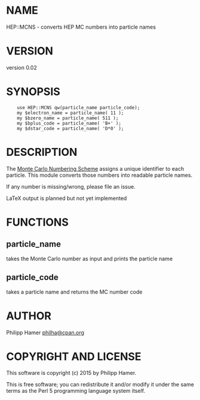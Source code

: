 # NAME

HEP::MCNS - converts HEP MC numbers into particle names

# VERSION

version 0.02

# SYNOPSIS

        use HEP::MCNS qw(particle_name particle_code);
        my $electron_name = particle_name( 11 );
        my $bzero_name = particle_name( 511 );
        my $bplus_code = particle_name( 'B+' );
        my $dstar_code = particle_name( 'D*0' );

# DESCRIPTION

The [Monte Carlo Numbering Scheme](http://pdg.lbl.gov/2014/reviews/rpp2014-rev-monte-carlo-numbering.pdf) assigns a unique identifier to each particle.
This module converts those numbers into readable particle names.

If any number is missing/wrong, please file an issue.

LaTeX output is planned but not yet implemented

# FUNCTIONS

## particle\_name

takes the Monte Carlo number as input and prints the particle name

## particle\_code

takes a particle name and returns the MC number code

# AUTHOR

Philipp Hamer <philha@cpan.org>

# COPYRIGHT AND LICENSE

This software is copyright (c) 2015 by Philipp Hamer.

This is free software; you can redistribute it and/or modify it under
the same terms as the Perl 5 programming language system itself.
